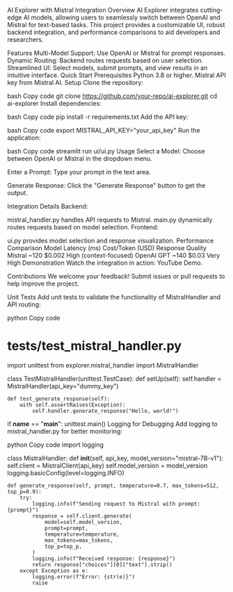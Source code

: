 AI Explorer with Mistral Integration
Overview
AI Explorer integrates cutting-edge AI models, allowing users to seamlessly switch between OpenAI and Mistral for text-based tasks. This project provides a customizable UI, robust backend integration, and performance comparisons to aid developers and researchers.

Features
Multi-Model Support: Use OpenAI or Mistral for prompt responses.
Dynamic Routing: Backend routes requests based on user selection.
Streamlined UI: Select models, submit prompts, and view results in an intuitive interface.
Quick Start
Prerequisites
Python 3.8 or higher.
Mistral API key from Mistral AI.
Setup
Clone the repository:

bash
Copy code
git clone https://github.com/your-repo/ai-explorer.git
cd ai-explorer
Install dependencies:

bash
Copy code
pip install -r requirements.txt
Add the API key:

bash
Copy code
export MISTRAL_API_KEY="your_api_key"
Run the application:

bash
Copy code
streamlit run ui/ui.py
Usage
Select a Model:
Choose between OpenAI or Mistral in the dropdown menu.

Enter a Prompt:
Type your prompt in the text area.

Generate Response:
Click the "Generate Response" button to get the output.

Integration Details
Backend:

mistral_handler.py handles API requests to Mistral.
main.py dynamically routes requests based on model selection.
Frontend:

ui.py provides model selection and response visualization.
Performance Comparison
Model	Latency (ms)	Cost/Token (USD)	Response Quality
Mistral	~120	$0.002	High (context-focused)
OpenAI GPT	~140	$0.03	Very High
Demonstration
Watch the integration in action: YouTube Demo.

Contributions
We welcome your feedback! Submit issues or pull requests to help improve the project.

Unit Tests
Add unit tests to validate the functionality of MistralHandler and API routing:

python
Copy code
# tests/test_mistral_handler.py
import unittest
from explorer.mistral_handler import MistralHandler

class TestMistralHandler(unittest.TestCase):
    def setUp(self):
        self.handler = MistralHandler(api_key="dummy_key")

    def test_generate_response(self):
        with self.assertRaises(Exception):
            self.handler.generate_response("Hello, world!")

if __name__ == "__main__":
    unittest.main()
Logging for Debugging
Add logging to mistral_handler.py for better monitoring:

python
Copy code
import logging

class MistralHandler:
    def __init__(self, api_key, model_version="mistral-7B-v1"):
        self.client = MistralClient(api_key)
        self.model_version = model_version
        logging.basicConfig(level=logging.INFO)

    def generate_response(self, prompt, temperature=0.7, max_tokens=512, top_p=0.9):
        try:
            logging.info(f"Sending request to Mistral with prompt: {prompt}")
            response = self.client.generate(
                model=self.model_version,
                prompt=prompt,
                temperature=temperature,
                max_tokens=max_tokens,
                top_p=top_p,
            )
            logging.info(f"Received response: {response}")
            return response["choices"][0]["text"].strip()
        except Exception as e:
            logging.error(f"Error: {str(e)}")
            raise
